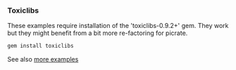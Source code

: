 ### Toxiclibs
These examples require installation of the 'toxiclibs-0.9.2+' gem. They work but they might benefit from a bit more re-factoring for picrate.
```bash
gem install toxiclibs
```

See also [more examples][examples]

[examples]:https://github.com/ruby-processing/toxicgem/tree/master/examples

